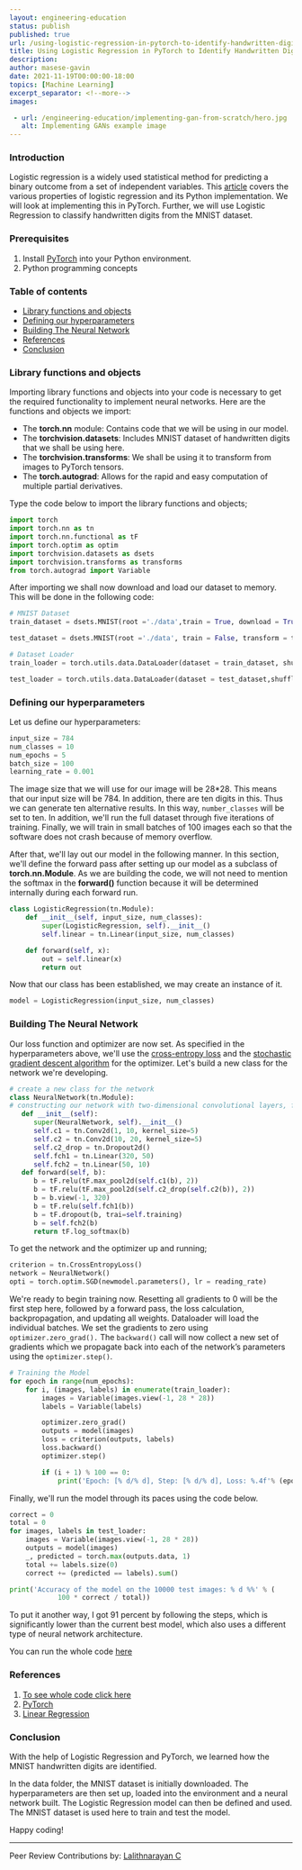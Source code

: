 ```yaml
---
layout: engineering-education
status: publish
published: true
url: /using-logistic-regression-in-pytorch-to-identify-handwritten-digits/
title: Using Logistic Regression in PyTorch to Identify Handwritten Digits
description: 
author: masese-gavin
date: 2021-11-19T00:00:00-18:00
topics: [Machine Learning]
excerpt_separator: <!--more-->
images:

 - url: /engineering-education/implementing-gan-from-scratch/hero.jpg
   alt: Implementing GANs example image
---
```


### Introduction
Logistic regression is a widely used statistical method for predicting a binary outcome from a set of independent variables. This [article](https://www.geeksforgeeks.org/understanding-logistic-regression/) covers the various properties of logistic regression and its Python implementation. We will look at implementing this in PyTorch. Further, we will use Logistic Regression to classify handwritten digits from the MNIST dataset.
<!--more-->

### Prerequisites
1. Install [PyTorch](https://pytorch.org/) into your Python environment.
2. Python programming concepts

### Table of contents
- [Library functions and objects](#library-functions-and-objects)
- [Defining our hyperparameters](#defining-our-hyperparameters)
- [Building The Neural Network](#building-the-neural-network)
- [References ](#references )
- [Conclusion](#conclusion)
 
### Library functions and objects

Importing library functions and objects into your code is necessary to get the required functionality to implement neural networks. Here are the functions and objects we import:

- The **torch.nn** module: Contains code that we will be using in our model.
- The **torchvision.datasets**: Includes MNIST dataset of handwritten digits that we shall be using here.
- The **torchvision.transforms**: We shall be using it to transform from images to PyTorch tensors.
- The **torch.autograd**: Allows for the rapid and easy computation of multiple partial derivatives. 

Type the code below to import the library functions and objects;
```Python
import torch
import torch.nn as tn
import torch.nn.functional as tF
import torch.optim as optim
import torchvision.datasets as dsets
import torchvision.transforms as transforms
from torch.autograd import Variable

```
After importing we shall now download and load our dataset to memory. This will be done in the following code:
```Python
# MNIST Dataset 
train_dataset = dsets.MNIST(root ='./data',train = True, download = True)

test_dataset = dsets.MNIST(root ='./data', train = False, transform = transforms.ToTensor())

# Dataset Loader 
train_loader = torch.utils.data.DataLoader(dataset = train_dataset, shuffle = True)

test_loader = torch.utils.data.DataLoader(dataset = test_dataset,shuffle = False)
```
### Defining our hyperparameters
Let us define our hyperparameters:
```Python
input_size = 784
num_classes = 10
num_epochs = 5
batch_size = 100
learning_rate = 0.001

```
The image size that we will use for our image will be 28*28. This means that our input size will be 784. In addition, there are ten digits in this. Thus we can generate ten alternative results. In this way, `number_classes` will be set to ten. In addition, we'll run the full dataset through five iterations of training. Finally, we will train in small batches of 100 images each so that the software does not crash because of memory overflow.

After that, we'll lay out our model in the following manner. In this section, we'll define the forward pass after setting up our model as a subclass of __torch.nn.Module__. As we are building the code, we will not need to mention the softmax in the __forward()__ function because it will be determined internally during each forward run.
```Python
class LogisticRegression(tn.Module):
	def __init__(self, input_size, num_classes):
		super(LogisticRegression, self).__init__()
		self.linear = tn.Linear(input_size, num_classes)

	def forward(self, x):
		out = self.linear(x)
		return out
```
Now that our class has been established, we may create an instance of it.
```Python
model = LogisticRegression(input_size, num_classes)
```
### Building The Neural Network
Our loss function and optimizer are now set. As specified in the hyperparameters above, we'll use the [cross-entropy loss](https://en.wikipedia.org/wiki/Cross_entropy) and the [stochastic gradient descent algorithm](https://en.wikipedia.org/wiki/Stochastic_gradient_descent) for the optimizer.
Let's build a new class for the network we're developing.
```python
# create a new class for the network
class NeuralNetwork(tn.Module):
# constructing our network with two-dimensional convolutional layers, followed by two fully-connected layers
   def __init__(self):
      super(NeuralNetwork, self).__init__()
      self.c1 = tn.Conv2d(1, 10, kernel_size=5)
      self.c2 = tn.Conv2d(10, 20, kernel_size=5)
      self.c2_drop = tn.Dropout2d()
      self.fch1 = tn.Linear(320, 50)
      self.fch2 = tn.Linear(50, 10)
   def forward(self, b):
      b = tF.relu(tF.max_pool2d(self.c1(b), 2))
      b = tF.relu(tF.max_pool2d(self.c2_drop(self.c2(b)), 2))
      b = b.view(-1, 320)
      b = tF.relu(self.fch1(b))
      b = tF.dropout(b, trai=self.training)
      b = self.fch2(b)
      return tF.log_softmax(b)
```
To get the network and the optimizer up and running;
```python
criterion = tn.CrossEntropyLoss()
network = NeuralNetwork()
opti = torch.optim.SGD(newmodel.parameters(), lr = reading_rate)
```
We're ready to begin training now. Resetting all gradients to 0 will be the first step here, followed by a forward pass, the loss calculation, backpropagation, and updating all weights. Dataloader will load the individual batches. We set the gradients to zero using `optimizer.zero_grad().` The `backward()` call will now collect a new set of gradients which we propagate back into each of the network’s parameters using the `optimizer.step()`.
```python
# Training the Model
for epoch in range(num_epochs):
	for i, (images, labels) in enumerate(train_loader):
		images = Variable(images.view(-1, 28 * 28))
		labels = Variable(labels)

		optimizer.zero_grad()
		outputs = model(images)
		loss = criterion(outputs, labels)
		loss.backward()
		optimizer.step()

		if (i + 1) % 100 == 0:
			print('Epoch: [% d/% d], Step: [% d/% d], Loss: %.4f'% (epoch + 1, num_epochs, i + 1, len(train_dataset) // batch_size, loss.data))
```
Finally, we'll run the model through its paces using the code below.
```Python
correct = 0
total = 0
for images, labels in test_loader:
	images = Variable(images.view(-1, 28 * 28))
	outputs = model(images)
	_, predicted = torch.max(outputs.data, 1)
	total += labels.size(0)
	correct += (predicted == labels).sum()

print('Accuracy of the model on the 10000 test images: % d %%' % (
			100 * correct / total))

```
To put it another way, I got 91 percent by following the steps, which is significantly lower than the current best model, which also uses a different type of neural network architecture.

You can run the whole code [here](https://colab.research.google.com/drive/1eL6a4_QxAZxqLV83vJOsLkPF09hYwThn?usp=sharing)

### References 
1. [To see whole code click here](https://colab.research.google.com/drive/1eL6a4_QxAZxqLV83vJOsLkPF09hYwThn?usp=sharing)
2. [PyTorch](https://pytorch.org/)
3. [Linear Regression](https://machinelearningmastery.com/linear-regression-for-machine-learning/)
### Conclusion
With the help of Logistic Regression and PyTorch, we learned how the MNIST handwritten digits are identified.

In the data folder, the MNIST dataset is initially downloaded. The hyperparameters are then set up, loaded into the environment and a neural network built. The Logistic Regression model can then be defined and used. The MNIST dataset is used here to train and test the model.

Happy coding!

---
Peer Review Contributions by: [Lalithnarayan C](/engineering-education/authors/lalithnarayan-c/)

